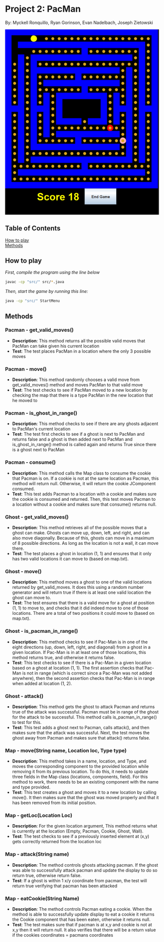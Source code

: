 # Project 2: PacMan

By: Myckell Ronquillo, Ryan Gorinson, Evan Nadelbach, Joseph Zietowski

![pacman_screenshot](pacman_screenshot.png)

## Table of Contents
[How to play](#how-to-play)  
[Methods](#Methods)  


## How to play
*First, compile the program using the line below*
```bash
javac -cp "src/" src/*.java
```
*Then, start the game by running this line:*
```bash
java -cp "src/" StartMenu
```

## Methods

### Pacman - get_valid_moves()
- **Description**: This method returns all the possible valid moves that PacMan can take given his current location
- **Test**: The test places PacMan in a location where the only 3 possible moves
### Pacman - move()
- **Description**: This method randomly chooses a valid move from get_valid_moves() method and moves PacMan to that valid move
- **Test**: The test checks to see if PacMan moved to a new location by checking the map that there is a type PacMan in the new location that he moved to
### Pacman - is_ghost_in_range()
- **Description**: This method checks to see if there are any ghosts adjacent to PacMan's current location
- **Test**: The test first checks to see if a ghost is next to PacMan and returns false and a ghost is then added next to PacMan and is_ghost_in_range() method is called again and returns True since there is a ghost next to PacMan
### Pacman - consume()
- **Description**: This method calls the Map class to consume the cookie that Pacman is on. If a cookie is not at the same location as Pacman, this method will return null. Otherwise, it will return the cookie JComponent consumed.
- **Test**: This test adds Pacman to a location with a cookie and makes sure the cookie is consumed and returned. Then, this test moves Pacman to a location without a cookie and makes sure that consume() returns null.

### Ghost - get_valid_moves()
- **Description**: This method retrieves all of the possible moves that a ghost can make. Ghosts can move up, down, left, and right, and can also move diagonally. Because of this, ghosts can move in a maximum of 8 possible directions. As long as the location is not a wall, it can move there.
- **Test**: The test places a ghost in location (1, 1) and ensures that it only has two valid locations it can move to (based on map.txt).
### Ghost - move()
- **Description**: This method moves a ghost to one of the valid locations returned by get_valid_moves. It does this using a random number generator and will return true if there is at least one valid location the ghost can move to.
- **Test**: The test ensures that there is a valid move for a ghost at position (1, 1) to move to, and checks that it did indeed move to one of those locations. There are a total of two positions it could move to (based on map.txt).
### Ghost - is_pacman_in_range()
- **Description**: This method checks to see if Pac-Man is in one of the eight directions (up, down, left, right, and diagonal) from a ghost in a given location. If Pac-Man is in at least one of those locations, this method returns true, and otherwise it returns false.
- **Test**: This test checks to see if there is a Pac-Man in a given location based on a ghost at location (1, 1). The first assertion checks that Pac-Man is not in range (which is correct since a Pac-Man was not added anywhere), then the second assertion checks that Pac-Man is in range when added at location (1, 2).
### Ghost - attack()
- **Description**: This method gets the ghost to attack Pacman and returns true of the attack was successful. Pacman must be in range of the ghost for the attack to be successful. This method calls is_pacman_in_range() to test for this.
- **Test**: This test adds a ghost next to Pacman, calls attack(), and then makes sure that the attack was successful. Next, the test moves the ghost away from Pacman and makes sure that attack() returns false.

### Map - move(String name, Location loc, Type type)
- **Description**: This method takes in a name, location, and Type, and moves the corresponding component to the provided location while removing it from its previous location. To do this, it needs to update three fields in the Map class (locations, components, field). For this method to work, there needs to be an existing component with the name and type provided.
- **Test**: This test creates a ghost and moves it to a new location by calling move(). It then makes sure that the ghost was moved properly and that it has been removed from its initial position.
### Map - getLoc(Location Loc)
- **Description**: For the given location argument, This method returns what is currently at the location (Empty, Pacman, Cookie, Ghost, Wall).
- **Test**: The test checks to see if a previously inserted element at (x,y) gets correctly returned from the location loc 
### Map - attack(String name)
- **Description**: The method controls ghosts attacking pacman. If the ghost was able to successfully attack pacman and update the display to do so return true, otherwise return false.
- **Test**: If a ghost is within 1 x/y coordinate from pacman, the test will return true verifying that pacman has been attacked
### Map - eatCookie(String Name)
- **Description**: The method controls Pacman eating a cookie. When the method is able to successfully update display to eat a cookie it returns the Cookie component that has been eaten, otherwise it returns null.
- **Test**: The test makes sure that if pacman is at x,y and cookie is not at x,y then it will return null. It also verifies that there will be a return value if the cookies coordinates = pacmans coordinates
